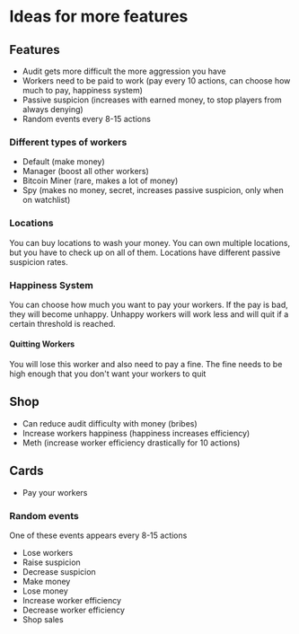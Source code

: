 # Ideas for more features

## Features
- Audit gets more difficult the more aggression you have
- Workers need to be paid to work (pay every 10 actions, can choose how much to pay, happiness system)
- Passive suspicion (increases with earned money, to stop players from always denying)
- Random events every 8-15 actions

### Different types of workers
- Default (make money)
- Manager (boost all other workers)
- Bitcoin Miner (rare, makes a lot of money)
- Spy (makes no money, secret, increases passive suspicion, only when on watchlist)

### Locations
You can buy locations to wash your money. 
You can own multiple locations, but you have to check up on all of them.
Locations have different passive suspicion rates.

### Happiness System
You can choose how much you want to pay your workers. 
If the pay is bad, they will become unhappy.
Unhappy workers will work less and will quit if a certain threshold is reached.

#### Quitting Workers
You will lose this worker and also need to pay a fine. 
The fine needs to be high enough that you don't want your workers to quit

## Shop
- Can reduce audit difficulty with money (bribes)
- Increase workers happiness (happiness increases efficiency)
- Meth (increase worker efficiency drastically for 10 actions)
    
## Cards
- Pay your workers

### Random events
One of these events appears every 8-15 actions
- Lose workers
- Raise suspicion
- Decrease suspicion
- Make money
- Lose money
- Increase worker efficiency
- Decrease worker efficiency
- Shop sales